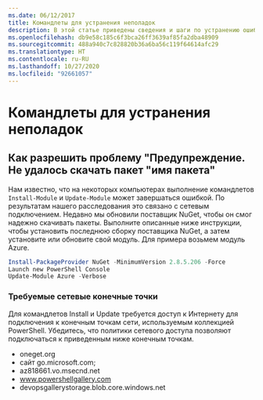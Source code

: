 ```yaml
---
ms.date: 06/12/2017
title: Командлеты для устранения неполадок
description: В этой статье приведены сведения и шаги по устранению ошибок с помощью коллекции PowerShell.
ms.openlocfilehash: db9e58c185c6f3bca26ff3639af85fa2dba48909
ms.sourcegitcommit: 488a940c7c828820b36a6ba56c119f64614afc29
ms.translationtype: HT
ms.contentlocale: ru-RU
ms.lasthandoff: 10/27/2020
ms.locfileid: "92661057"
---
```

# <a name="troubleshooting-cmdlets"></a>Командлеты для устранения неполадок

## <a name="how-to-resolve-warning-package-your-package-name-failed-to-download-issue"></a>Как разрешить проблему "Предупреждение. Не удалось скачать пакет "имя пакета"

Нам известно, что на некоторых компьютерах выполнение командлетов `Install-Module` и `Update-Module` может завершаться ошибкой. По результатам нашего расследования это связано с сетевым подключением. Недавно мы обновили поставщик NuGet, чтобы он смог надежно скачивать пакеты. Выполните описанные ниже инструкции, чтобы установить последнюю сборку поставщика NuGet, а затем установите или обновите свой модуль. Для примера возьмем модуль Azure.

```powershell
Install-PackageProvider NuGet -MinimumVersion 2.8.5.206 -Force
Launch new PowerShell Console
Update-Module Azure -Verbose
```

### <a name="required-network-endpoints"></a>Требуемые сетевые конечные точки

Для командлетов Install и Update требуется доступ к Интернету для подключения к конечным точкам сети, используемым коллекцией PowerShell. Убедитесь, что политики сетевого доступа позволяют подключаться к приведенным ниже конечным точкам.

- oneget.org
- сайт go.microsoft.com;
- az818661.vo.msecnd.net
- www.powershellgallery.com
- devopsgallerystorage.blob.core.windows.net
